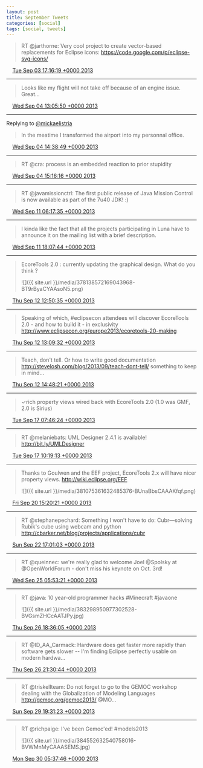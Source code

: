 ```yaml
---
layout: post
title: September Tweets
categories: [social]
tags: [social, tweets]
---
```


> RT @jarthorne: Very cool project to create vector-based replacements for Eclipse icons: https://code.google.com/p/eclipse-svg-icons/

<img src="{{ site.url }}/media/tweet.ico" width="12" /> [Tue Sep 03 17:16:19 +0000 2013](https://twitter.com/bruncedric/status/374943956318322688)

----

> Looks like my flight will not take off because of an engine issue. Great...

<img src="{{ site.url }}/media/tweet.ico" width="12" /> [Wed Sep 04 13:05:50 +0000 2013](https://twitter.com/bruncedric/status/375243305682227201)

----

Replying to [@mickaelistria](https://twitter.com/mickaelistria/status/375262973524066304)

> In the meatime I transformed the airport into my personnal office.

<img src="{{ site.url }}/media/tweet.ico" width="12" /> [Wed Sep 04 14:38:49 +0000 2013](https://twitter.com/bruncedric/status/375266704068055040)

----

> RT @cra: process is an embedded reaction to prior stupidity

<img src="{{ site.url }}/media/tweet.ico" width="12" /> [Wed Sep 04 15:16:16 +0000 2013](https://twitter.com/bruncedric/status/375276131718819840)

----

> RT @javamissionctrl: The first public release of Java Mission Control is now available as part of the 7u40 JDK! :)

<img src="{{ site.url }}/media/tweet.ico" width="12" /> [Wed Sep 11 06:17:35 +0000 2013](https://twitter.com/bruncedric/status/377677283525656576)

----

> I kinda like the fact that all the projects participating in Luna have to announce it on the mailing list with a brief description.

<img src="{{ site.url }}/media/tweet.ico" width="12" /> [Wed Sep 11 18:07:44 +0000 2013](https://twitter.com/bruncedric/status/377855997479763968)

----

> EcoreTools 2.0 : currently updating the graphical design. What do you think ? 
> 
> ![]({{ site.url }}/media/378138572169043968-BT9rByaCYAAsoN5.png)

<img src="{{ site.url }}/media/tweet.ico" width="12" /> [Thu Sep 12 12:50:35 +0000 2013](https://twitter.com/bruncedric/status/378138572169043968)

----

> Speaking of which, #eclipsecon attendees will discover EcoreTools 2.0 - and how to build it -  in exclusivity http://www.eclipsecon.org/europe2013/ecoretools-20-making

<img src="{{ site.url }}/media/tweet.ico" width="12" /> [Thu Sep 12 13:09:32 +0000 2013](https://twitter.com/bruncedric/status/378143340098625536)

----

> Teach, don't tell. Or how to write good documentation http://stevelosh.com/blog/2013/09/teach-dont-tell/ something to keep in mind...

<img src="{{ site.url }}/media/tweet.ico" width="12" /> [Thu Sep 12 14:48:21 +0000 2013](https://twitter.com/bruncedric/status/378168209863888896)

----

> ✓rich property views wired back with EcoreTools 2.0 (1.0 was GMF, 2.0 is Sirius)

<img src="{{ site.url }}/media/tweet.ico" width="12" /> [Tue Sep 17 07:46:24 +0000 2013](https://twitter.com/bruncedric/status/379873961049198592)

----

> RT @melaniebats: UML Designer 2.4.1 is available! http://bit.ly/UMLDesigner

<img src="{{ site.url }}/media/tweet.ico" width="12" /> [Tue Sep 17 10:19:13 +0000 2013](https://twitter.com/bruncedric/status/379912417339514880)

----

> Thanks to Goulwen and the EEF project, EcoreTools 2.x will have nicer property views. http://wiki.eclipse.org/EEF 
> 
> ![]({{ site.url }}/media/381075361632485376-BUnaBbsCAAAKfqf.png)

<img src="{{ site.url }}/media/tweet.ico" width="12" /> [Fri Sep 20 15:20:21 +0000 2013](https://twitter.com/bruncedric/status/381075361632485376)

----

> RT @stephanepechard: Something I won't have to do: Cubr—solving Rubik's cube using webcam and python http://cbarker.net/blog/projects/applications/cubr

<img src="{{ site.url }}/media/tweet.ico" width="12" /> [Sun Sep 22 17:01:03 +0000 2013](https://twitter.com/bruncedric/status/381825480850432000)

----

> RT @queinnec: we're really glad to welcome Joel @Spolsky at @OpenWorldForum - don't miss his keynote on Oct. 3rd!

<img src="{{ site.url }}/media/tweet.ico" width="12" /> [Wed Sep 25 05:53:21 +0000 2013](https://twitter.com/bruncedric/status/382744614064910336)

----

> RT @java: 10 year-old programmer hacks #Minecraft #javaone 
> 
> ![]({{ site.url }}/media/383298950977302528-BVGsmZHCcAATJPy.jpg)

<img src="{{ site.url }}/media/tweet.ico" width="12" /> [Thu Sep 26 18:36:05 +0000 2013](https://twitter.com/bruncedric/status/383298950977302528)

----

> RT @ID_AA_Carmack: Hardware does get faster more rapidly than software gets slower -- I'm finding Eclipse perfectly usable on modern hardwa…

<img src="{{ site.url }}/media/tweet.ico" width="12" /> [Thu Sep 26 21:30:44 +0000 2013](https://twitter.com/bruncedric/status/383342901817655296)

----

> RT @triskellteam: Do not forget to go to the GEMOC workshop dealing with the Globalization of Modeling Languages http://gemoc.org/gemoc2013/ @MO…

<img src="{{ site.url }}/media/tweet.ico" width="12" /> [Sun Sep 29 19:31:23 +0000 2013](https://twitter.com/bruncedric/status/384400031161532416)

----

> RT @richpaige: I've been Gemoc'ed! #models2013 
> 
> ![]({{ site.url }}/media/384552632540758016-BVWMnMyCAAASEMS.jpg)

<img src="{{ site.url }}/media/tweet.ico" width="12" /> [Mon Sep 30 05:37:46 +0000 2013](https://twitter.com/bruncedric/status/384552632540758016)